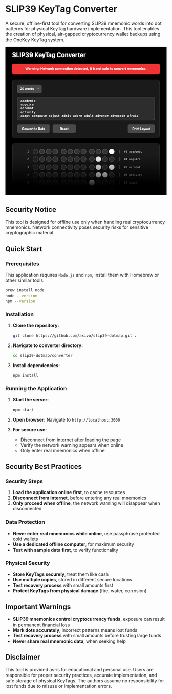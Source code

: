 # SLIP39 KeyTag Converter

A secure, offline-first tool for converting SLIP39 mnemonic words into dot patterns for physical KeyTag hardware implementation. This tool enables the creation of physical, air-gapped cryptocurrency wallet backups using the OneKey KeyTag system.

![SLIP39 KeyTag Converter](../docs/images/converter.png)

## Security Notice

This tool is designed for offline use only when handling real cryptocurrency mnemonics. Network connectivity poses security risks for sensitive cryptographic material.

## Quick Start

### Prerequisites

This application requires `Node.js` and `npm`, install them with Homebrew or other similar tools:

```bash
brew install node
node --version
npm --version
```

### Installation

1. **Clone the repository:**
   ```bash
   git clone https://github.com/axivo/slip39-dotmap.git .
   ```

2. **Navigate to converter directory:**
   ```bash
   cd slip39-dotmap/converter
   ```

3. **Install dependencies:**
   ```bash
   npm install
   ```

### Running the Application

1. **Start the server:**
   ```bash
   npm start
   ```

2. **Open browser:**
   Navigate to `http://localhost:3000`

3. **For secure use:**
   - Disconnect from internet after loading the page
   - Verify the network warning appears when online
   - Only enter real mnemonics when offline

## Security Best Practices

### Security Steps

1. **Load the application online first**, to cache resources
2. **Disconnect from internet**, before entering any real mnemonics
3. **Only proceed when offline**, the network warning will disappear when disconnected

### Data Protection

- **Never enter real mnemonics while online**, use passphrase protected cold wallets
- **Use a dedicated offline computer**, for maximum security
- **Test with sample data first**, to verify functionality

### Physical Security

- **Store KeyTags securely**, treat them like cash
- **Use multiple copies**, stored in different secure locations
- **Test recovery process** with small amounts first
- **Protect KeyTags from physical damage** (fire, water, corrosion)

## Important Warnings

- **SLIP39 mnemonics control cryptocurrency funds**, exposure can result in permanent financial loss
- **Mark dots accurately**, incorrect patterns means lost funds
- **Test recovery process** with small amounts before trusting large funds
- **Never share real mnemonic data**, when seeking help

## Disclaimer

This tool is provided as-is for educational and personal use. Users are responsible for proper security practices, accurate implementation, and safe storage of physical KeyTags. The authors assume no responsibility for lost funds due to misuse or implementation errors.
